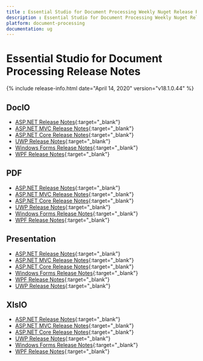 ```yaml
---
title : Essential Studio for Document Processing Weekly Nuget Release Release Notes  
description : Essential Studio for Document Processing Weekly Nuget Release Release Notes  
platform: document-processing
documentation: ug
---
```


# Essential Studio for Document Processing  Release Notes  

{% include release-info.html date="April 14, 2020" version="v18.1.0.44" %} 

## DocIO

* [ASP.NET Release Notes](/aspnet/release-notes/v18.1.0.44#docio){:target="_blank"}
* [ASP.NET MVC Release Notes](/aspnetmvc/release-notes/v18.1.0.44#docio){:target="_blank"}
* [ASP.NET Core Release Notes](/aspnet-core/release-notes/v18.1.0.44#docio){:target="_blank"}
* [UWP Release Notes](/uwp/release-notes/v18.1.0.44#docio){:target="_blank"}
* [Windows Forms Release Notes](/windowsforms/release-notes/v18.1.0.44#docio){:target="_blank"}
* [WPF Release Notes](/wpf/release-notes/v18.1.0.44#docio){:target="_blank"}


## PDF

* [ASP.NET Release Notes](/aspnet/release-notes/v18.1.0.44#pdf){:target="_blank"}
* [ASP.NET MVC Release Notes](/aspnetmvc/release-notes/v18.1.0.44#pdf){:target="_blank"}
* [ASP.NET Core Release Notes](/aspnet-core/release-notes/v18.1.0.44#pdf){:target="_blank"}
* [UWP Release Notes](/uwp/release-notes/v18.1.0.44#pdf){:target="_blank"}
* [Windows Forms Release Notes](/windowsforms/release-notes/v18.1.0.44#pdf){:target="_blank"}
* [WPF Release Notes](/wpf/release-notes/v18.1.0.44#pdf){:target="_blank"}


## Presentation

* [ASP.NET Release Notes](/aspnet/release-notes/v18.1.0.44#presentation){:target="_blank"}
* [ASP.NET MVC Release Notes](/aspnetmvc/release-notes/v18.1.0.44#presentation){:target="_blank"}
* [ASP.NET Core Release Notes](/aspnet-core/release-notes/v18.1.0.44#presentation){:target="_blank"}
* [Windows Forms Release Notes](/windowsforms/release-notes/v18.1.0.44#presentation){:target="_blank"}
* [WPF Release Notes](/wpf/release-notes/v18.1.0.44#presentation){:target="_blank"}
* [UWP Release Notes](/uwp/release-notes/v18.1.0.44#presentation){:target="_blank"}


## XlsIO

* [ASP.NET Release Notes](/aspnet/release-notes/v18.1.0.44#xlsio){:target="_blank"}
* [ASP.NET MVC Release Notes](/aspnetmvc/release-notes/v18.1.0.44#xlsio){:target="_blank"}
* [ASP.NET Core Release Notes](/aspnet-core/release-notes/v18.1.0.44#xlsio){:target="_blank"}
* [UWP Release Notes](/uwp/release-notes/v18.1.0.44#xlsio){:target="_blank"}
* [Windows Forms Release Notes](/windowsforms/release-notes/v18.1.0.44#xlsio){:target="_blank"}
* [WPF Release Notes](/wpf/release-notes/v18.1.0.44#xlsio){:target="_blank"}